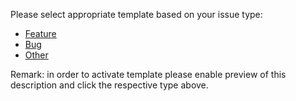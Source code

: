Please select appropriate template based on your issue type:
* [Feature](?expand=1&template=feature.md)
* [Bug](?expand=1&template=bug.md)
* [Other](?expand=1&template=other.md)

Remark: in order to activate template please enable preview of this description 
and click the respective type above.